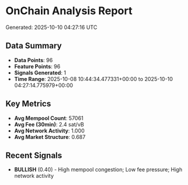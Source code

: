 # OnChain Analysis Report
Generated: 2025-10-10 04:27:16 UTC

## Data Summary
- **Data Points**: 96
- **Feature Points**: 96
- **Signals Generated**: 1
- **Time Range**: 2025-10-08 10:44:34.477331+00:00 to 2025-10-10 04:27:14.775979+00:00

## Key Metrics
- **Avg Mempool Count**: 57061
- **Avg Fee (30min)**: 2.4 sat/vB
- **Avg Network Activity**: 1.000
- **Avg Market Structure**: 0.687

## Recent Signals
- **BULLISH** (0.40) - High mempool congestion; Low fee pressure; High network activity

